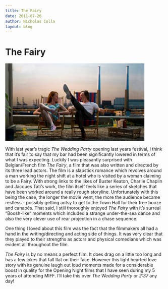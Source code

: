 ```yaml
---
title: The Fairy
date: 2011-07-26
author: Nicholas Colla
layout: blog
---
```

# The Fairy

![](/static/blog/2011-07-the_fairy_680x380-441x246.jpg "The Fairy")

With last year’s tragic *The Wedding Party* opening last years festival, I think that it’s fair to say that my bar had been significantly lowered in terms of what I was expecting. Luckily I was pleasantly surprised with Belgian/French film *The Fairy*, a film that was also written and directed by its three lead actors. The film is a slapstick romance which revolves around a man working the night shift at a hotel who is visited by a woman claiming to be a Fairy. With strong links to the likes of Buster Keaton, Charlie Chaplin and Jacques Tati’s work, the film itself feels like a series of sketches that have been worked around a really rough storyline. Unfortunately with this being the case, the longer the movie went, the more the audience became restless - possibly getting antsy to get to the Town Hall for their free booze and canapés. That said, I still thoroughly enjoyed *The Fairy* with it’s surreal “Boosh-like” moments which included a strange under-the-sea dance and also the very clever use of rear projection in a chase sequence.

One thing I loved about this film was the fact that the filmmakers all had a hand in the writing/directing and acting side of things. It was very clear that they played to their strengths as actors and physical comedians which was evident all throughout the film.

*The Fairy* is by no means a perfect film. It does drag on a little too long and has a few jokes that fall flat on their face. However this light hearted love story with its genuine laugh out loud moments made for a considerable boost in quality for the Opening Night films that I have seen during my 5 years of attending MIFF. I’ll take this over *The Wedding Party* or *2:37* any day!